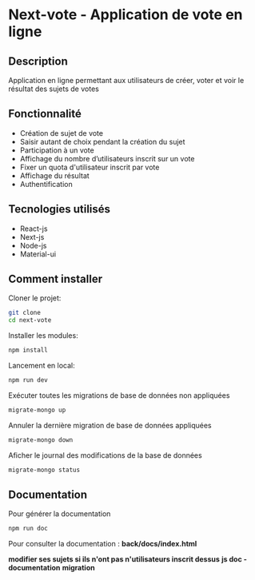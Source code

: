 # Next-vote - Application de vote en ligne

## Description
Application en ligne permettant aux utilisateurs de créer, voter et voir le résultat des sujets de votes

## Fonctionnalité 
- Création de sujet de vote
- Saisir autant de choix pendant la création du sujet
- Participation à un vote
- Affichage  du nombre d’utilisateurs inscrit sur un vote
- Fixer un quota d'utilisateur inscrit par vote
- Affichage du résultat
- Authentification 


## Tecnologies utilisés
- React-js
- Next-js
- Node-js
- Material-ui 

## Comment installer

Cloner le projet:
```sh
git clone
cd next-vote
```

Installer les modules:

```sh
npm install
```

Lancement en local:
```sh
npm run dev
```


Exécuter toutes les migrations de base de données non appliquées
```sh
migrate-mongo up
```

Annuler la dernière migration de base de données appliquées
```sh
migrate-mongo down
```

Aficher le journal des modifications de la base de données
```sh
migrate-mongo status
```

## Documentation
Pour générer la documentation
```sh
npm run doc
```

Pour consulter la documentation : **back/docs/index.html**



<!-- ! A FAIRE -->

<!-- TODO -->
**modifier ses sujets si ils n'ont pas n'utilisateurs inscrit dessus**
**js doc - documentation**
**migration**
